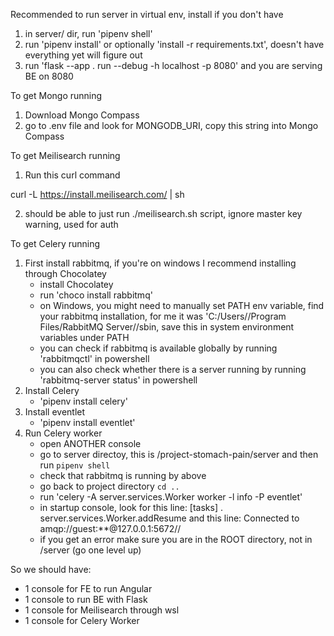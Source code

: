 Recommended to run server in virtual env, install if you don't have

1. in server/ dir, run 'pipenv shell'
2. run 'pipenv install' or optionally 'install -r requirements.txt', doesn't have everything yet will figure out
3. run 'flask --app . run --debug -h localhost -p 8080' and you are serving BE on 8080

To get Mongo running

1. Download Mongo Compass
2. go to .env file and look for MONGODB_URI, copy this string into Mongo Compass

To get Meilisearch running

1. Run this curl command

curl -L https://install.meilisearch.com/ | sh

2. should be able to just run ./meilisearch.sh script, ignore master key warning, used for auth

To get Celery running

1. First install rabbitmq, if you're on windows I recommend installing through Chocolatey
   - install Chocolatey
   - run 'choco install rabbitmq'
   - on Windows, you might need to manually set PATH env variable, find your rabbitmq installation, for me
     it was 'C:/Users/<user>/Program Files/RabbitMQ Server/<version>/sbin, save this in system environment variables under PATH
   - you can check if rabbitmq is available globally by running 'rabbitmqctl' in powershell
   - you can also check whether there is a server running by running 'rabbitmq-server status' in powershell
2. Install Celery
   - 'pipenv install celery'
3. Install eventlet
   - 'pipenv install eventlet'
4. Run Celery worker
   - open ANOTHER console
   - go to server directoy, this is /project-stomach-pain/server and then run `pipenv shell`
   - check that rabbitmq is running by above
   - go back to project directory `cd ..`
   - run 'celery -A server.services.Worker worker -l info -P eventlet'
   - in startup console, look for this line: \[tasks\] . server.services.Worker.addResume and this line: Connected to amqp://guest:\*\*@127.0.0.1:5672//
   - if you get an error make sure you are in the ROOT directory, not in /server (go one level up)

So we should have:

- 1 console for FE to run Angular
- 1 console to run BE with Flask
- 1 console for Meilisearch through wsl
- 1 console for Celery Worker
